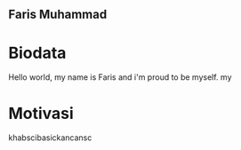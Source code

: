 ## Faris Muhammad

# Biodata

Hello world, my name is Faris and i'm proud to be myself. my

# Motivasi

khabscibasickancansc